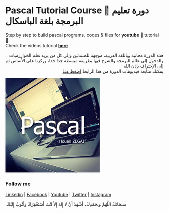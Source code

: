 # Pascal Tutorial Course 🎉 دورة تعليم البرمجة بلغة الباسكال
Step by step to build pascal programs. codes & files for **youtube** :movie_camera: tutorial :green_heart:.  
Check the videos tutorial [**here**](https://www.youtube.com/playlist?list=PLd5-bvEurdb_mUEbUoMt-VSDKi5QRx1yG) 

<p align="right">
هذه الدورة مجانية وباللغة العربية، موجهة للمبتدئين وإلى كل من يريد تعلم الخوارزميات والدخول إلى عالم البرمجة والشرح فيها بطريقة مبسطة جدا جدا، وركزنا على الأساس ثم إلى الإحتراف بإذن الله<br>
  يمكنك متابعة فيديوهات الدورة من هذا الرابط
  <a href="https://www.youtube.com/playlist?list=PLd5-bvEurdb_mUEbUoMt-VSDKi5QRx1yG">إضغط هنـا</a>
<p>

<a href="https://www.youtube.com/playlist?list=PLd5-bvEurdb_mUEbUoMt-VSDKi5QRx1yG"><img width="300" alt="pascal tutorial image" src="https://github.com/HouariZegai/PascalTutorial/blob/master/pascal.jpg"></a>

### Follow me
[Linkedin](https://www.linkedin.com/in/houarizegai) |
[Facebook](https://www.facebook.com/HZegai) |
[Youtube](https://www.youtube.com/HouariZegai) |
[Twitter](https://www.twitter.com/HouariZegai) |
[Instagram](https://www.instagram.com/HouariZegai)

.سبحَانَكَ اللَّهُمَّ وَبِحَمْدِكَ، أَشْهَدُ أَنْ لا إِلهَ إِلأَ انْتَ أَسْتَغْفِرُكَ وَأَتْوبُ إِلَيْكَ
